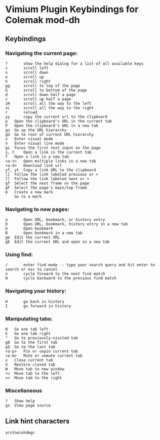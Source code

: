 # Vimium Plugin Keybindings for Colemak mod-dh

## Keybindings

### Navigating the current page:

    ?       show the help dialog for a list of all available keys
    i       scroll left
    n       scroll down
    e       scroll up
    h       scroll right
    gg      scroll to top of the page
    G       scroll to bottom of the page
    d       scroll down half a page
    c       scroll up half a page
    zH      scroll all the way to the left
    zL      scroll all the way to the right
    r       reload
    yy      copy the current url to the clipboard
    p	Open the clipboard's URL in the current tab
    P	Open the clipboard's URL in a new tab
    gu	Go up the URL hierarchy
    gU	Go to root of current URL hierarchy
    v	Enter visual mode
    V	Enter visual line mode
    gi	Focus the first text input on the page
    s, t	Open a link in the current tab
    T	Open a link in a new tab
    <a-t>	Open multiple links in a new tab
    <a-d>	Download link url
    yf, yt	Copy a link URL to the clipboard
    [[	Follow the link labeled previous or <
    ]]	Follow the link labeled next or >
    gf	Select the next frame on the page
    gF	Select the page's main/top frame
    m	Create a new mark
    `	Go to a mark

### Navigating to new pages:

    o       Open URL, bookmark, or history entry
    O       Open URL, bookmark, history entry in a new tab
    b       Open bookmark
    B       Open bookmark in a new tab
    ge	Edit the current URL
    gE	Edit the current URL and open in a new tab

### Using find:

    /       enter find mode -- type your search query and hit enter to search or esc to cancel
    n       cycle forward to the next find match
    N       cycle backward to the previous find match

### Navigating your history:

    H       go back in history
    I       go forward in history

### Manipulating tabs:

    N	Go one tab left
    E	Go one tab right
    ^	Go to previously-visited tab
    g0	Go to the first tab
    g$	Go to the last tab
    <a-p>	Pin or unpin current tab
    <a-m>   Mute or unmute current tab
    x	Close current tab
    X	Restore closed tab
    W	Move tab to new window
    <<	Move tab to the left
    >>	Move tab to the right

### Miscellaneous

    ?	Show help
    gs	View page source

## Link hint characters

    arstneiohdmgc
